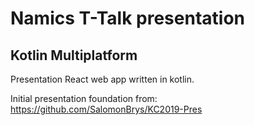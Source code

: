 # Namics T-Talk presentation
## Kotlin Multiplatform

Presentation React web app written in kotlin.

Initial presentation foundation from: https://github.com/SalomonBrys/KC2019-Pres  